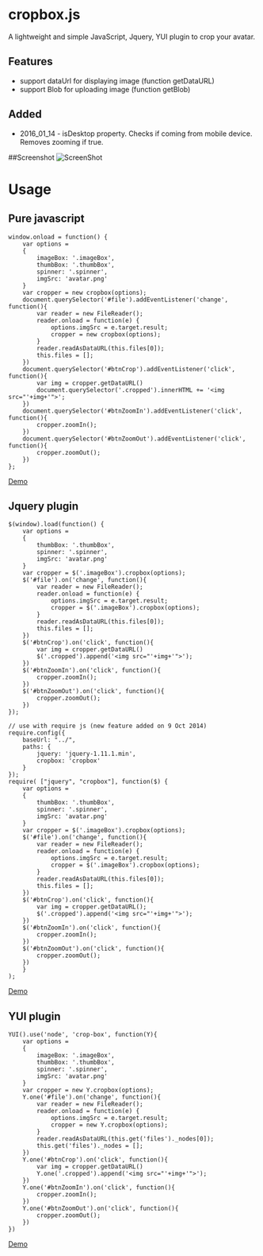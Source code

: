 cropbox.js
=======
A lightweight and simple JavaScript, Jquery, YUI plugin to crop your avatar.

## Features

- support dataUrl for displaying image (function getDataURL)
- support Blob for uploading image (function getBlob)

## Added
- 2016_01_14 - isDesktop property. Checks if coming from mobile device. Removes zooming if true.

##Screenshot
![ScreenShot](/screenshot.jpg)

# Usage

## Pure javascript

    window.onload = function() {
        var options =
        {
            imageBox: '.imageBox',
            thumbBox: '.thumbBox',
            spinner: '.spinner',
            imgSrc: 'avatar.png'
        }
        var cropper = new cropbox(options);
        document.querySelector('#file').addEventListener('change', function(){
            var reader = new FileReader();
            reader.onload = function(e) {
                options.imgSrc = e.target.result;
                cropper = new cropbox(options);
            }
            reader.readAsDataURL(this.files[0]);
            this.files = [];
        })
        document.querySelector('#btnCrop').addEventListener('click', function(){
            var img = cropper.getDataURL()
            document.querySelector('.cropped').innerHTML += '<img src="'+img+'">';
        })
        document.querySelector('#btnZoomIn').addEventListener('click', function(){
            cropper.zoomIn();
        })
        document.querySelector('#btnZoomOut').addEventListener('click', function(){
            cropper.zoomOut();
        })
    };

[Demo](http://cssdeck.com/labs/xnmcokhc)

## Jquery plugin

    $(window).load(function() {
        var options =
        {
            thumbBox: '.thumbBox',
            spinner: '.spinner',
            imgSrc: 'avatar.png'
        }
        var cropper = $('.imageBox').cropbox(options);
        $('#file').on('change', function(){
            var reader = new FileReader();
            reader.onload = function(e) {
                options.imgSrc = e.target.result;
                cropper = $('.imageBox').cropbox(options);
            }
            reader.readAsDataURL(this.files[0]);
            this.files = [];
        })
        $('#btnCrop').on('click', function(){
            var img = cropper.getDataURL()
            $('.cropped').append('<img src="'+img+'">');
        })
        $('#btnZoomIn').on('click', function(){
            cropper.zoomIn();
        })
        $('#btnZoomOut').on('click', function(){
            cropper.zoomOut();
        })
    });
    
    // use with require js (new feature added on 9 Oct 2014)
    require.config({
        baseUrl: "../",
        paths: {
            jquery: 'jquery-1.11.1.min',
            cropbox: 'cropbox'
        }
    });
    require( ["jquery", "cropbox"], function($) {
        var options =
        {
            thumbBox: '.thumbBox',
            spinner: '.spinner',
            imgSrc: 'avatar.png'
        }
        var cropper = $('.imageBox').cropbox(options);
        $('#file').on('change', function(){
            var reader = new FileReader();
            reader.onload = function(e) {
                options.imgSrc = e.target.result;
                cropper = $('.imageBox').cropbox(options);
            }
            reader.readAsDataURL(this.files[0]);
            this.files = [];
        })
        $('#btnCrop').on('click', function(){
            var img = cropper.getDataURL();
            $('.cropped').append('<img src="'+img+'">');
        })
        $('#btnZoomIn').on('click', function(){
            cropper.zoomIn();
        })
        $('#btnZoomOut').on('click', function(){
            cropper.zoomOut();
        })
        }
    );

[Demo](http://cssdeck.com/labs/t8bdodvj)

## YUI plugin

    YUI().use('node', 'crop-box', function(Y){
        var options =
        {
            imageBox: '.imageBox',
            thumbBox: '.thumbBox',
            spinner: '.spinner',
            imgSrc: 'avatar.png'
        }
        var cropper = new Y.cropbox(options);
        Y.one('#file').on('change', function(){
            var reader = new FileReader();
            reader.onload = function(e) {
                options.imgSrc = e.target.result;
                cropper = new Y.cropbox(options);
            }
            reader.readAsDataURL(this.get('files')._nodes[0]);
            this.get('files')._nodes = [];
        })
        Y.one('#btnCrop').on('click', function(){
            var img = cropper.getDataURL()
            Y.one('.cropped').append('<img src="'+img+'">');
        })
        Y.one('#btnZoomIn').on('click', function(){
            cropper.zoomIn();
        })
        Y.one('#btnZoomOut').on('click', function(){
            cropper.zoomOut();
        })
    })

[Demo](http://cssdeck.com/labs/kugvd9kp)